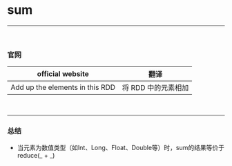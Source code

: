 # sum

---

<br>

### 官网


| official website | 翻译  |
|------------------|-----|
|Add up the elements in this RDD|将 RDD 中的元素相加|


<br>

---


### 总结
- 当元素为数值类型（如Int、Long、Float、Double等）时，sum的结果等价于reduce(_ + _)
